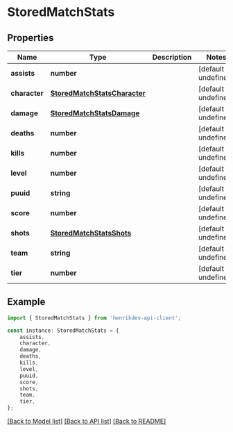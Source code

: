 # StoredMatchStats


## Properties

Name | Type | Description | Notes
------------ | ------------- | ------------- | -------------
**assists** | **number** |  | [default to undefined]
**character** | [**StoredMatchStatsCharacter**](StoredMatchStatsCharacter.md) |  | [default to undefined]
**damage** | [**StoredMatchStatsDamage**](StoredMatchStatsDamage.md) |  | [default to undefined]
**deaths** | **number** |  | [default to undefined]
**kills** | **number** |  | [default to undefined]
**level** | **number** |  | [default to undefined]
**puuid** | **string** |  | [default to undefined]
**score** | **number** |  | [default to undefined]
**shots** | [**StoredMatchStatsShots**](StoredMatchStatsShots.md) |  | [default to undefined]
**team** | **string** |  | [default to undefined]
**tier** | **number** |  | [default to undefined]

## Example

```typescript
import { StoredMatchStats } from 'henrikdev-api-client';

const instance: StoredMatchStats = {
    assists,
    character,
    damage,
    deaths,
    kills,
    level,
    puuid,
    score,
    shots,
    team,
    tier,
};
```

[[Back to Model list]](../README.md#documentation-for-models) [[Back to API list]](../README.md#documentation-for-api-endpoints) [[Back to README]](../README.md)
